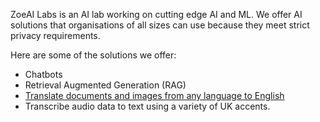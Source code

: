 ZoeAI Labs is an AI lab working on cutting edge AI and ML. We offer AI solutions that organisations of all sizes can use because they meet strict privacy requirements.

Here are some of the solutions we offer:
- Chatbots
- Retrieval Augmented Generation (RAG)
- [Translate documents and images from any language to English](https://certify.streamlit.app)
- Transcribe audio data to text using a variety of UK accents.
